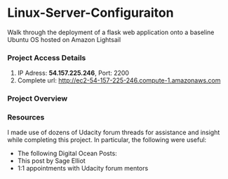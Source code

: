# Linux-Server-Configuraiton
Walk through the deployment of a flask web application onto a baseline Ubuntu OS hosted on Amazon Lightsail 

### Project Access Details
1. IP Adress: **54.157.225.246**,  Port: 2200
2. Complete url: http://ec2-54-157-225-246.compute-1.amazonaws.com

### Project Overview


### Resources
I made use of dozens of Udacity forum threads for assistance and insight while completing this project.
In particular, the following were useful: 
- The following Digital Ocean Posts: 
- This post by Sage Elliot
- 1:1 appointments with Udacity forum mentors


